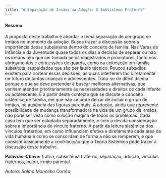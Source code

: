 ```yaml
--- 
title: "A Separação de Irmãos na Adoção: O Subsistema Fraterno"
---
```



#### Resumo

A proposta deste trabalho é abordar o tema separação de um grupo de irmãos no momento da adoção. Busca trazer a discussão sobre a importância desse subsistema dentro do conceito de família. Nas Varas da Infância e da Juventude quase todos os dias a decisão de separar ou não os irmãos tem que ser tomada pelos magistrados e promotores, tanto nos abrigamentos e concessões de guarda, como na colocação em família substituta, respaldados que são por laudo técnico. Poucos subsídios existem para nortear essas decisões, as quais interferem tão diretamente no futuro de tantas crianças e adolescentes. Trata-se de difícil dilema porque o que se deve pretender é buscar melhores alternativas, que venham atender prioritariamente às necessidades e direitos de cada infante ou adolescente. É a partir deste contexto que se discute o conceito sistêmico de família, em que não se pode deixar de incluir o grupo de irmãos, na ausência das figuras parentais. A adoção, ainda que represente possibilidade de mudança transformadora na vida de um grupo de irmãos, não pode ser vista como solução mágica de todos os problemas. Cada caso tem que ser estudado separadamente, e com a devida consideração sobre a importância do vínculo fraterno. A partir da leitura sistêmica dos vínculos fraternos, em como influenciam efetiva e diretamente cada área da vida humana e como se consolidam de forma a não se romperem, é que consiste basicamente a contribuição que a Teoria Sistêmica pode trazer à discussão deste trabalho.

**Palavras–Chave:** fratria, subsistema fraterno, separação, adoção, vínculos fraternos, holon, irmão parental.

*Autora: Salma Mancebo Corrêa*
